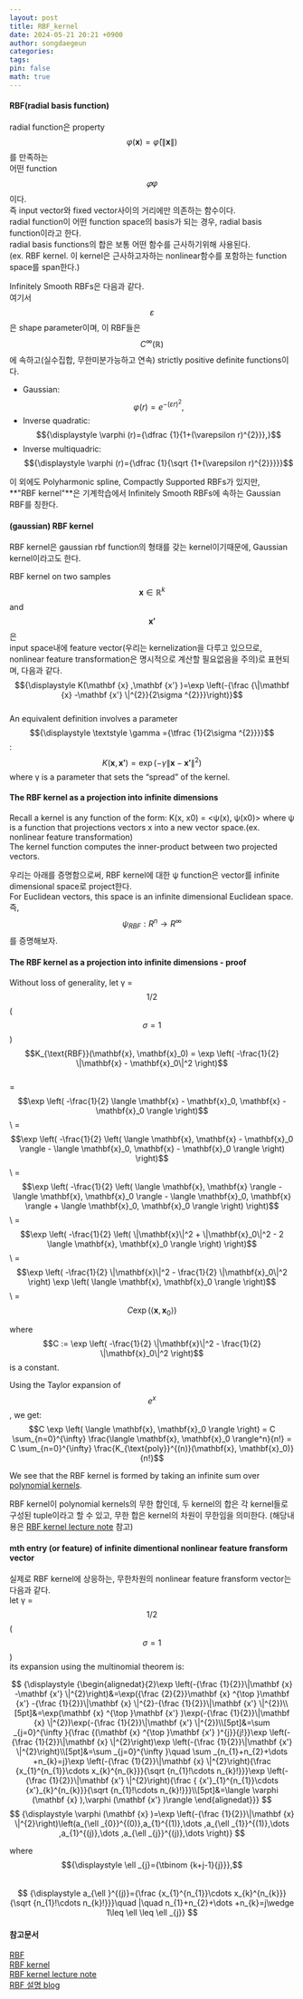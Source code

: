 ```yaml
---
layout: post
title: RBF_kernel
date: 2024-05-21 20:21 +0900
author: songdaegeun
categories:
tags:
pin: false
math: true
---
```


#### RBF(radial basis function)
 
radial function은 property $${\textstyle \varphi (\mathbf {x} )={\hat {\varphi }}(\left\|\mathbf {x} \right\|)}$$를 만족하는  
어떤 function $$𝜑{\textstyle \varphi }$$이다.  
즉 input vector와 fixed vector사이의 거리에만 의존하는 함수이다.  
radial function이 어떤 function space의 basis가 되는 경우, radial basis function이라고 한다.  
radial basis functions의 합은 보통 어떤 함수를 근사하기위해 사용된다.  
(ex. RBF kernel. 이 kernel은 근사하고자하는 nonlinear함수를 포함하는 function space를 span한다.)

Infinitely Smooth RBFs은 다음과 같다.  
여기서 $${\displaystyle \varepsilon }$$은 shape parameter이며, 
이 RBF들은 $${\displaystyle C^{\infty }(\mathbb {R} )}$$에 속하고(실수집합, 무한미분가능하고 연속)
strictly positive definite functions이다.  
- Gaussian:
$${\displaystyle \varphi (r)=e^{-(\varepsilon r)^{2}},}$$  
- Inverse quadratic:
$${\displaystyle \varphi (r)={\dfrac {1}{1+(\varepsilon r)^{2}}},}$$
- Inverse multiquadric:
$${\displaystyle \varphi (r)={\dfrac {1}{\sqrt {1+(\varepsilon r)^{2}}}}}$$

이 외에도 Polyharmonic spline, Compactly Supported RBFs가 있지만,  
**"RBF kernel"**은 기계학습에서 Infinitely Smooth RBFs에 속하는 Gaussian RBF를 칭한다.

#### (gaussian) RBF kernel 

RBF kernel은 gaussian rbf function의 형태를 갖는 kernel이기때문에, Gaussian kernel이라고도 한다.  

RBF kernel on two samples $${\displaystyle \mathbf {x} \in \mathbb {R} ^{k}}$$ and $${\displaystyle \mathbf {x'} }$$은  
input space내에 feature vector(우리는 kernelization을 다루고 있으므로, nonlinear feature transformation은 명시적으로 계산할 필요없음을 주의)로 표현되며, 다음과 같다.  
$${\displaystyle K(\mathbf {x} ,\mathbf {x'} )=\exp \left(-{\frac {\|\mathbf {x} -\mathbf {x'} \|^{2}}{2\sigma ^{2}}}\right)}$$  
An equivalent definition involves a parameter $${\displaystyle \textstyle \gamma ={\tfrac {1}{2\sigma ^{2}}}}$$:  
$${\displaystyle K(\mathbf {x} ,\mathbf {x'} )=\exp(-\gamma \|\mathbf {x} -\mathbf {x'} \|^{2})}$$
where γ is a parameter that sets the “spread” of the kernel.  

#### The RBF kernel as a projection into infinite dimensions
Recall a kernel is any function of the form:
K(x, x0) = <ψ(x), ψ(x0)>
where ψ is a function that projections vectors x into a new vector space.(ex. nonlinear feature transformation)  
The kernel function computes the inner-product between two projected vectors.   

우리는 아래를 증명함으로써, RBF kernel에 대한 ψ function은 vector를 infinite dimensional space로 project한다.  
For Euclidean vectors, this space is an infinite dimensional Euclidean space.  
즉, $$ψ_{RBF} : R^n → R^∞$$를 증명해보자.

#### The RBF kernel as a projection into infinite dimensions - proof

Without loss of generality, let γ = $$1/2$$ ($${\displaystyle \sigma =1}$$)  
$$K_{\text{RBF}}(\mathbf{x}, \mathbf{x}_0) = \exp \left( -\frac{1}{2} \|\mathbf{x} - \mathbf{x}_0\|^2 \right)$$  
= $$\exp \left( -\frac{1}{2} \langle \mathbf{x} - \mathbf{x}_0, \mathbf{x} - \mathbf{x}_0 \rangle \right)$$ \\
= $$\exp \left( -\frac{1}{2} \left( \langle \mathbf{x}, \mathbf{x} - \mathbf{x}_0 \rangle - \langle \mathbf{x}_0, \mathbf{x} - \mathbf{x}_0 \rangle \right) \right)$$ \\
= $$\exp \left( -\frac{1}{2} \left( \langle \mathbf{x}, \mathbf{x} \rangle - \langle \mathbf{x}, \mathbf{x}_0 \rangle - \langle \mathbf{x}_0, \mathbf{x} \rangle + \langle \mathbf{x}_0, \mathbf{x}_0 \rangle \right) \right)$$ \\
= $$\exp \left( -\frac{1}{2} \left( \|\mathbf{x}\|^2 + \|\mathbf{x}_0\|^2 - 2 \langle \mathbf{x}, \mathbf{x}_0 \rangle \right) \right)$$ \\
= $$\exp \left( -\frac{1}{2} \|\mathbf{x}\|^2 - \frac{1}{2} \|\mathbf{x}_0\|^2 \right) \exp \left( \langle \mathbf{x}, \mathbf{x}_0 \rangle \right)$$ \\
= $$C \exp \left( \langle \mathbf{x}, \mathbf{x}_0 \rangle \right)$$

where
$$C := \exp \left( -\frac{1}{2} \|\mathbf{x}\|^2 - \frac{1}{2} \|\mathbf{x}_0\|^2 \right)$$
is a constant.

Using the Taylor expansion of $$e^x$$, we get:  
$$C \exp \left( \langle \mathbf{x}, \mathbf{x}_0 \rangle \right) = C \sum_{n=0}^{\infty} \frac{\langle \mathbf{x}, \mathbf{x}_0 \rangle^n}{n!} = C \sum_{n=0}^{\infty} \frac{K_{\text{poly}}^{(n)}(\mathbf{x}, \mathbf{x}_0)}{n!}$$

We see that the RBF kernel is formed by taking an infinite sum over [polynomial kernels]((https://en.wikipedia.org/wiki/Polynomial_kernel)).  

RBF kernel이 polynomial kernels의 무한 합인데, 두 kernel의 합은 각 kernel들로 구성된 tuple이라고 할 수 있고, 
무한 합은 kernel의 차원이 무한임을 의미한다. (해당내용은 [RBF kernel lecture note](https://pages.cs.wisc.edu/~matthewb/pages/notes/pdf/svms/RBFKernel.pdf) 참고)  

#### mth entry (or feature) of infinite dimentional nonlinear feature fransform vector

실제로 RBF kernel에 상응하는, 무한차원의 nonlinear feature fransform vector는 다음과 같다.  
let γ = $$1/2$$ ($${\displaystyle \sigma =1}$$)  
its expansion using the multinomial theorem is:  

$$
{\displaystyle {\begin{alignedat}{2}\exp \left(-{\frac {1}{2}}\|\mathbf {x} -\mathbf {x'} \|^{2}\right)&=\exp({\frac {2}{2}}\mathbf {x} ^{\top }\mathbf {x'} -{\frac {1}{2}}\|\mathbf {x} \|^{2}-{\frac {1}{2}}\|\mathbf {x'} \|^{2})\\[5pt]&=\exp(\mathbf {x} ^{\top }\mathbf {x'} )\exp(-{\frac {1}{2}}\|\mathbf {x} \|^{2})\exp(-{\frac {1}{2}}\|\mathbf {x'} \|^{2})\\[5pt]&=\sum _{j=0}^{\infty }{\frac {(\mathbf {x} ^{\top }\mathbf {x'} )^{j}}{j!}}\exp \left(-{\frac {1}{2}}\|\mathbf {x} \|^{2}\right)\exp \left(-{\frac {1}{2}}\|\mathbf {x'} \|^{2}\right)\\[5pt]&=\sum _{j=0}^{\infty }\quad \sum _{n_{1}+n_{2}+\dots +n_{k}=j}\exp \left(-{\frac {1}{2}}\|\mathbf {x} \|^{2}\right){\frac {x_{1}^{n_{1}}\cdots x_{k}^{n_{k}}}{\sqrt {n_{1}!\cdots n_{k}!}}}\exp \left(-{\frac {1}{2}}\|\mathbf {x'} \|^{2}\right){\frac { {x'}_{1}^{n_{1}}\cdots {x'}_{k}^{n_{k}}}{\sqrt {n_{1}!\cdots n_{k}!}}}\\[5pt]&=\langle \varphi (\mathbf {x} ),\varphi (\mathbf {x'} )\rangle \end{alignedat}}}
$$
$$
{\displaystyle \varphi (\mathbf {x} )=\exp \left(-{\frac {1}{2}}\|\mathbf {x} \|^{2}\right)\left(a_{\ell _{0}}^{(0)},a_{1}^{(1)},\dots ,a_{\ell _{1}}^{(1)},\dots ,a_{1}^{(j)},\dots ,a_{\ell _{j}}^{(j)},\dots \right)}
$$

where $${\displaystyle \ell _{j}={\tbinom {k+j-1}{j}}},$$\
$$
{\displaystyle a_{\ell }^{(j)}={\frac {x_{1}^{n_{1}}\cdots x_{k}^{n_{k}}}{\sqrt {n_{1}!\cdots n_{k}!}}}\quad |\quad n_{1}+n_{2}+\dots +n_{k}=j\wedge 1\leq \ell \leq \ell _{j}}
$$

#### 참고문서

[RBF](https://en.wikipedia.org/wiki/Radial_basis_function)  
[RBF kernel](https://en.wikipedia.org/wiki/Radial_basis_function_kernel#cite_note-Chang2010-1)  
[RBF kernel lecture note](https://pages.cs.wisc.edu/~matthewb/pages/notes/pdf/svms/RBFKernel.pdf)  
[RBF 설명 blog](https://m.blog.naver.com/sw4r/221497261535)


